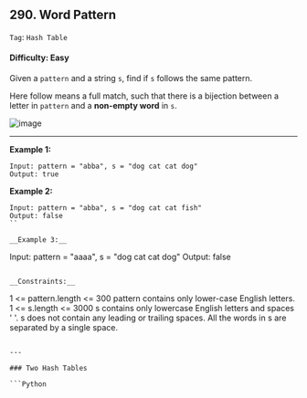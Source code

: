 ## 290. Word Pattern

```Tag```: ```Hash Table```

#### Difficulty: Easy

Given a ```pattern``` and a string ```s```, find if ```s``` follows the same pattern.

Here follow means a full match, such that there is a bijection between a letter in ```pattern``` and a __non-empty word__ in ```s```.

![image](https://user-images.githubusercontent.com/35042430/210159951-cc40092f-47b0-4c27-8cba-cd57f47c412c.png)

---

__Example 1:__

```
Input: pattern = "abba", s = "dog cat cat dog"
Output: true
```

__Example 2:__

```
Input: pattern = "abba", s = "dog cat cat fish"
Output: false
``

__Example 3:__

```
Input: pattern = "aaaa", s = "dog cat cat dog"
Output: false
```

__Constraints:__

```
1 <= pattern.length <= 300
pattern contains only lower-case English letters.
1 <= s.length <= 3000
s contains only lowercase English letters and spaces ' '.
s does not contain any leading or trailing spaces.
All the words in s are separated by a single space.
```

---

### Two Hash Tables

```Python

```

